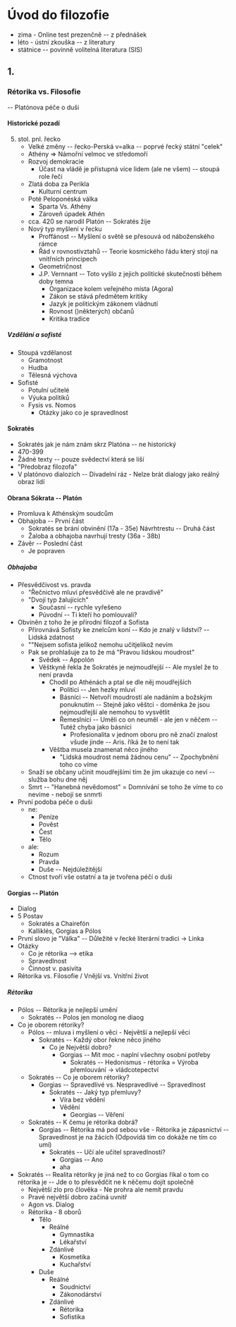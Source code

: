 # Úvod do filozofie
- zima - Online test prezenčně -- z přednášek
- léto - ústní zkouška -- z literatury
- státnice -- povinně volitelná literatura (SIS)
## 1.
### Rétorika vs. Filosofie
-- Platónova péče o duši
#### Historické pozadí
5. stol. pnl. řecko
	- Velké změny -- řecko-Perská v=alka -- poprvé řecký státní "celek"
	- Athény => Námořní velmoc ve středomoří
	- Rozvoj demokracie
		- Účast na vládě je přístupná více lidem (ale ne všem) -- stoupá role řeči
	- Zlatá doba za Perikla
		- Kulturní centrum
	- Poté Peloponéská válka
		- Sparta Vs. Athény
		- Zároveň úpadek Athén
	- cca. 420 se narodil Platón -- Sokratés žije
	- Nový typ myšlení v řecku
		- Proffánost -- Myšlení o světě se přesouvá od náboženského rámce
		- Řád v rovnostivztahů -- Teorie kosmického řádu který stojí na vnitřních principech
		- Geometričnost
		- J.P. Vernnant -- Toto vyšlo z jejich politické skutečnosti během doby temna
			- Organizace kolem veřejného místa (Agora)
			- Zákon se stává předmětem kritiky
			- Jazyk je politickým zákonem vládnutí
			- Rovnost ()některých) občanů
			- Kritika tradice
##### Vzdělání a sofisté
- Stoupá vzdělanost
	- Gramotnost
	- Hudba
	- Tělesná výchova
- Sofisté
	- Potulní učitelé
	- Výuka politiků
	- Fysis vs. Nomos
		- Otázky jako co je spravedlnost
#### Sokratés
- Sokratés jak je nám znám skrz Platóna -- ne historický
- 470-399
- Žádné texty -- pouze svědectví která se liší
- "Pŕedobraz filozofa"
- V platónovo dialozích -- Divadelní ráz - Nelze brát dialogy jako reálný obraz lidí
#### Obrana Sókrata -- Platón
- Promluva k Athénským soudcům
- Obhajoba -- První část
	- Sokratés se brání obvinění (17a - 35e)
Návrhtrestu -- Druhá část
	- Žaloba a obhajoba navrhují tresty (36a - 38b)
- Závěr -- Poslední část
	- Je popraven

##### Obhajoba
- Přesvědčivost vs. pravda
	- "Řečnictvo mluví přesvědčivě ale ne pravdivě"
	- "Dvojí typ žalujících"
		- Současní -- rychle vyřešeno
		- Púvodní -- Ti kteří ho pomlouvali?
- Obviněn z toho že je přírodní filozof a Sofista
	- Přirovnává Sofisty ke znelcům koní -- Kdo je znalý v lidství? -- Lidská zdatnost
	- ""Nejsem sofista jelikož nemohu učitjelikož nevím
	- Pak se prohlašuje za to že má "Pravou lidskou moudrost"
		- Svědek -- Appolón
		- Věštkyně řekla že Sokratés je nejmoudřejší -- Ale myslel že to není pravda
			- Chodil po Athénách a ptal se dle něj moudřejších
				- Politici -- Jen hezky mluví
				- Básníci -- Netvoří moudrostí ale nadáním a božským ponuknutím -- Stejně jako věštci - doměnka že jsou nejmoudřejší ale nemohou to vysvětlit
				- Řemeslníci -- Uměli co on neuměl - ale jen v něčem -- Tutéž chyba jako básníci
					- Profesionalita v jednom oboru pro ně značí znalost všude jinde -- Aris. říká že to není tak
			- Věštba musela znamenat něco jiného
				- "Lidská moudrost nemá žádnou cenu" -- Zpochybnění toho co víme
	- Snaží se občany učinit moudřejšími tím že jim ukazuje co neví -- služba bohu dne něj
	- Smrt -- "Hanebná nevědomost" = Domnívání se toho že víme to co nevíme - nebojí se snmrti
- První podoba péče o duši
	- ne:
		- Peníze
		- Pověst
		- Čest
		- Tělo
	- ale:
		- Rozum
		- Pravda
		- Duše -- Nejdúležitější
	- Ctnost tvoří vše ostatní a ta je tvořena péčí o duši
#### Gorgias -- Platón
- Dialog
- 5 Postav
	- Sokratés a Chairefón
	- Kalliklés, Gorgias a Pólos
- První slovo je "Válka" -- Důležité v řecké literární tradici -> Linka
- Otázky
	- Co je rétorika --> etika
	- Spravedlnost
	- Činnost v. pasivita
- Rétorika vs. Filosofie / Vnější vs. Vnitřní život
##### Rétorika
- Pólos -- Rétorika je nejlepší umění
	- Sokratés -- Polos jen monolog ne diaog
- Co je oborem rétoriky?
	- Pólos -- mluva i myšlení o věci - Největší a nejlepší věci
		- Sokratés -- Každý obor řekne něco jiného
			- Co je Největší dobro?
				- Gorgias -- Mít moc - naplní všechny osobní potřeby
					- Sokratés -- Hedonismus - rétorika = Výroba přemlouvání -> vládcotepectví
	- Sokratés -- Co je oborem rétoriky?
		- Gorgias -- Spravedlivé vs. Nespravedlivé -- Spravedlnost
			- Sokratés -- Jaký typ přemluvy?
				- Víra bez vědění
				- Vědění
					- Georgias -- Věření
	- Sokratés -- K čemu je rétorika dobrá?
		- Gorgias -- Rétorika má pod sebou vše - Rétorika je zápasnictví -- Spravedlnost je na žácích (Odpovídá tím co dokáže ne tím co umí)
			- Sokratés -- Učí ale učitel spravedlnosti?
				- Gorgias -- Ano
				- aha
- Sokratés -- Realita rétoriky je jiná než to co Gorgias říkal o tom co rétorika je -- Jde o to přesvědčit ne k něčemu dojít společně
	- Největší zlo pro člověka - Ne prohra ale nemít pravdu
	- Pravé největší dobro začíná uvnitř
	- Agon vs. Dialog
	- Rétorika - 8 oborů
		- Tělo
			- Reálné
				- Gymnastika
				- Lékařství
			- Zdánlivé
				- Kosmetika
				- Kuchařství
		- Duše
			- Reálné
				- Soudnictví
				- Zákonodárství
			- Zdánlivé
				- Rétorika
				- Sofistika
